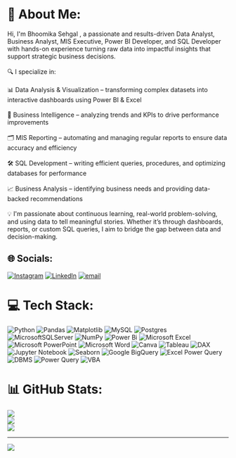 # 💫 About Me:
Hi, I'm Bhoomika Sehgal , a passionate and results-driven Data Analyst, Business Analyst, MIS Executive, Power BI Developer, and SQL Developer with hands-on experience turning raw data into impactful insights that support strategic business decisions.<br><br>🔍 I specialize in:<br><br>📊 Data Analysis & Visualization – transforming complex datasets into interactive dashboards using Power BI & Excel<br><br>🧠 Business Intelligence – analyzing trends and KPIs to drive performance improvements<br><br>🗂️ MIS Reporting – automating and managing regular reports to ensure data accuracy and efficiency<br><br>🛠️ SQL Development – writing efficient queries, procedures, and optimizing databases for performance<br><br>📈 Business Analysis – identifying business needs and providing data-backed recommendations<br><br>💡 I'm passionate about continuous learning, real-world problem-solving, and using data to tell meaningful stories. Whether it’s through dashboards, reports, or custom SQL queries, I aim to bridge the gap between data and decision-making.


## 🌐 Socials:
[![Instagram](https://img.shields.io/badge/Instagram-%23E4405F.svg?logo=Instagram&logoColor=white)](https://instagram.com/bhumiksehga13) [![LinkedIn](https://img.shields.io/badge/LinkedIn-%230077B5.svg?logo=linkedin&logoColor=white)](https://linkedin.com/in/https://www.linkedin.com/in/bhoomika-sehgal-25b4a1321/) [![email](https://img.shields.io/badge/Email-D14836?logo=gmail&logoColor=white)](mailto:bhoomikasehgal11@gmail.com) 

# 💻 Tech Stack:
![Python](https://img.shields.io/badge/python-3670A0?style=for-the-badge&logo=python&logoColor=ffdd54) ![Pandas](https://img.shields.io/badge/pandas-%23150458.svg?style=for-the-badge&logo=pandas&logoColor=white) ![Matplotlib](https://img.shields.io/badge/Matplotlib-%23ffffff.svg?style=for-the-badge&logo=Matplotlib&logoColor=black) ![MySQL](https://img.shields.io/badge/mysql-4479A1.svg?style=for-the-badge&logo=mysql&logoColor=white) ![Postgres](https://img.shields.io/badge/postgres-%23316192.svg?style=for-the-badge&logo=postgresql&logoColor=white) ![MicrosoftSQLServer](https://img.shields.io/badge/Microsoft%20SQL%20Server-CC2927?style=for-the-badge&logo=microsoft%20sql%20server&logoColor=white) ![NumPy](https://img.shields.io/badge/numpy-%23013243.svg?style=for-the-badge&logo=numpy&logoColor=white) ![Power Bi](https://img.shields.io/badge/power_bi-F2C811?style=for-the-badge&logo=powerbi&logoColor=black)
![Microsoft Excel](https://img.shields.io/badge/Microsoft_Excel-217346?style=for-the-badge&logo=microsoft-excel&logoColor=white)
![Microsoft PowerPoint](https://img.shields.io/badge/Microsoft_PowerPoint-B7472A?style=for-the-badge&logo=microsoft-powerpoint&logoColor=white)
![Microsoft Word](https://img.shields.io/badge/Microsoft_Word-2B579A?style=for-the-badge&logo=microsoft-word&logoColor=white)
![Canva](https://img.shields.io/badge/Canva-00C4CC?style=for-the-badge&logo=Canva&logoColor=white)
![Tableau](https://img.shields.io/badge/Tableau-E97627?style=for-the-badge&logo=Tableau&logoColor=white)
![DAX](https://img.shields.io/badge/DAX-4479A1?style=for-the-badge&logo=powerbi&logoColor=white)
![Jupyter Notebook](https://img.shields.io/badge/Jupyter_Notebook-F37626?style=for-the-badge&logo=jupyter&logoColor=white)
![Seaborn](https://img.shields.io/badge/Seaborn-3776AB?style=for-the-badge&logo=python&logoColor=white)
![Google BigQuery](https://img.shields.io/badge/Google_BigQuery-4285F4?style=for-the-badge&logo=google-cloud&logoColor=white)
![Excel Power Query](https://img.shields.io/badge/Power_Query-217346?style=for-the-badge&logo=microsoft-excel&logoColor=white)
![DBMS](https://img.shields.io/badge/DBMS-003B57?style=for-the-badge&logo=databricks&logoColor=white)
![Power Query](https://img.shields.io/badge/Power_Query-00C2D6?style=for-the-badge&logo=microsoft&logoColor=white)
![VBA](https://img.shields.io/badge/VBA-000080?style=for-the-badge&logo=visual-basic&logoColor=white)



# 📊 GitHub Stats:
![](https://github-readme-stats.vercel.app/api?username=132006-bhumi&theme=dark&hide_border=false&include_all_commits=false&count_private=false)<br/>
![](https://nirzak-streak-stats.vercel.app/?user=132006-bhumi&theme=dark&hide_border=false)<br/>
![](https://github-readme-stats.vercel.app/api/top-langs/?username=132006-bhumi&theme=dark&hide_border=false&include_all_commits=false&count_private=false&layout=compact)

---
[![](https://visitcount.itsvg.in/api?id=132006-bhumi&icon=0&color=0)](https://visitcount.itsvg.in)

